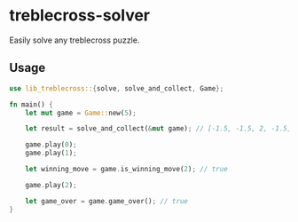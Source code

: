 # treblecross-solver

Easily solve any treblecross puzzle.

## Usage

```rs
use lib_treblecross::{solve, solve_and_collect, Game};

fn main() {
    let mut game = Game::new(5);

    let result = solve_and_collect(&mut game); // [-1.5, -1.5, 2, -1.5, -1.5]

    game.play(0);
    game.play(1);

    let winning_move = game.is_winning_move(2); // true

    game.play(2);

    let game_over = game.game_over(); // true
}
```